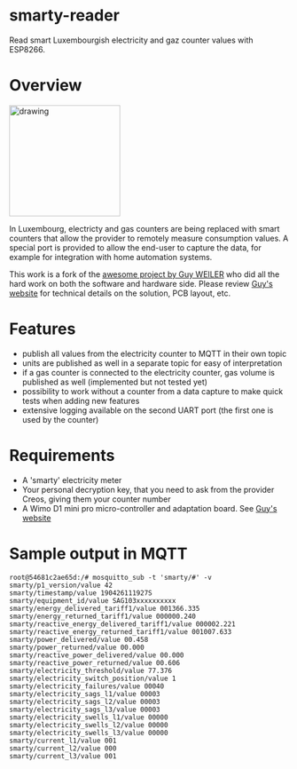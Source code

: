 # smarty-reader

Read smart Luxembourgish electricity and gaz counter values with ESP8266.

# Overview

<img src="http://weigu.lu/microcontroller/smartyreader/png/pcb_wemos3.png" alt="drawing" width="200"/>

In Luxembourg, electricty and gas counters are being replaced with smart counters that allow the provider to remotely measure consumption values. A special port is provided to allow the end-user to capture the data, for example for integration with home automation systems.

This work is a fork of the [awesome project by Guy WEILER](http://weigu.lu/microcontroller/smartyreader/) who did all the hard work on both the software and hardware side.
Please review [Guy's website](http://weigu.lu/microcontroller/smartyreader/) for technical details on the solution, PCB layout, etc.

# Features

- publish all values from the electricity counter to MQTT in their own topic
- units are published as well in a separate topic for easy of interpretation
- if a gas counter is connected to the electricity counter, gas volume is published as well (implemented but not tested yet)
- possibility to work without a counter from a data capture to make quick tests when adding new features
- extensive logging available on the second UART port (the first one is used by the counter)


# Requirements

- A 'smarty' electricity meter
- Your personal decryption key, that you need to ask from the provider Creos, giving them your counter number
- A Wimo D1 mini pro micro-controller and adaptation board. See [Guy's website](http://weigu.lu/microcontroller/smartyreader/)

# Sample output in MQTT

```
root@54681c2ae65d:/# mosquitto_sub -t 'smarty/#' -v
smarty/p1_version/value 42
smarty/timestamp/value 190426111927S
smarty/equipment_id/value SAG103xxxxxxxxxx
smarty/energy_delivered_tariff1/value 001366.335
smarty/energy_returned_tariff1/value 000000.240
smarty/reactive_energy_delivered_tariff1/value 000002.221
smarty/reactive_energy_returned_tariff1/value 001007.633
smarty/power_delivered/value 00.458
smarty/power_returned/value 00.000
smarty/reactive_power_delivered/value 00.000
smarty/reactive_power_returned/value 00.606
smarty/electricity_threshold/value 77.376
smarty/electricity_switch_position/value 1
smarty/electricity_failures/value 00040
smarty/electricity_sags_l1/value 00003
smarty/electricity_sags_l2/value 00003
smarty/electricity_sags_l3/value 00003
smarty/electricity_swells_l1/value 00000
smarty/electricity_swells_l2/value 00000
smarty/electricity_swells_l3/value 00000
smarty/current_l1/value 001
smarty/current_l2/value 000
smarty/current_l3/value 001
```


